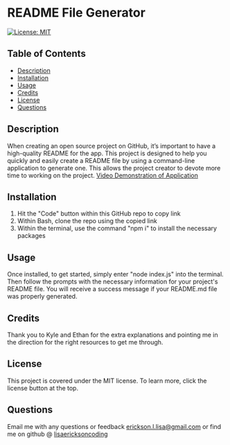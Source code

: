 # README File Generator
[![License: MIT](https://img.shields.io/badge/License-MIT-yellow.svg)](https://opensource.org/licenses/MIT)
  
## Table of Contents
  * [Description](#description)
  * [Installation](#installation)
  * [Usage](#usage)
  * [Credits](#credits)
  * [License](#license)
  * [Questions](#questions)

## Description 
When creating an open source project on GitHub, it’s important to have a high-quality README for the app. This project is designed to help you quickly and easily create a README file by using a command-line application to generate one. This allows the project creator to devote more time to working on the project.
[Video Demonstration of Application]()

## Installation
1.  Hit the "Code" button within this GitHub repo to copy link
2.  Within Bash, clone the repo using the copied link
3.  Within the terminal, use the command "npm i" to install the necessary packages

## Usage
Once installed, to get started, simply enter "node index.js" into the terminal.
Then follow the prompts with the necessary information for your project's README file. 
You will receive a success message if your README.md file was properly generated. 

## Credits
Thank you to Kyle and Ethan for the extra explanations and pointing me in the direction for the right resources to get me through. 

## License
This project is covered under the MIT license. To learn more, click the license button at the top.

## Questions 
Email me with any questions or feedback erickson.l.lisa@gmail.com or find me on github @ [lisaericksoncoding](https://github.com/lisaericksoncoding)
